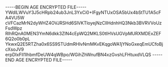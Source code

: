 -----BEGIN AGE ENCRYPTED FILE-----
YWdlLWVuY3J5cHRpb24ub3JnL3YxCi0+IFgyNTUxOSA5bUx4bStTU1A5cFA4VU5W
cVFCazMrN2dyWHZ4OVJRSHd6SlVKTloyejNzCllHdnhHQ3Nkb3BVRVVoUzFsdWpz
RlhRQnA0MEN3YmN6dkk3ZlN4cEpWQ2MKLS0tIHVsUGVpMURXMDExZEF6Q2o0b0pL
YkwxQ2E5RTZha0x6SS9STUdmRHIvNmMKvEKqgoWA1jYNoGxeqEmUCfoBjcXsoJV9
erpDIxFIl1IhbmfDeUW4qWBpo/WGihZhWnufBN4xzGvshLFHtuxdVLQS
-----END AGE ENCRYPTED FILE-----
